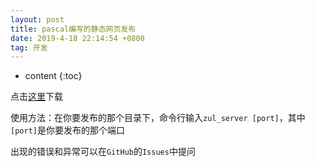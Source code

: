 ```yaml
---
layout: post
title: pascal编写的静态网页发布
date: 2019-4-18 22:14:54 +0800
tag: 开发
---
```


* content
{:toc}

点击[这里](https://github.com/zhuchengyang0207/resource/tree/master/zul_socket)下载

使用方法：在你要发布的那个目录下，命令行输入`zul_server [port]`，其中`[port]`是你要发布的那个端口

出现的错误和异常可以在`GitHub`的`Issues`中提问